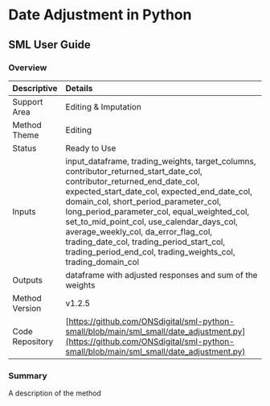 # Date Adjustment in Python 
## SML User Guide

### Overview

 | Descriptive      | Details                           |
 |:---              | :----                             |
 | Support Area     | Editing & Imputation              | 
 | Method Theme     | Editing                           |
 | Status           | Ready to Use                      |
 | Inputs           | input_dataframe, trading_weights, target_columns, contributor_returned_start_date_col, contributor_returned_end_date_col, expected_start_date_col, expected_end_date_col, domain_col, short_period_parameter_col, long_period_parameter_col, equal_weighted_col, set_to_mid_point_col, use_calendar_days_col, average_weekly_col, da_error_flag_col, trading_date_col, trading_period_start_col, trading_period_end_col, trading_weights_col, trading_domain_col |
 | Outputs          | dataframe with adjusted responses and sum of the weights |
 | Method Version   | v1.2.5                            |
 | Code Repository  | [https://github.com/ONSdigital/sml-python-small/blob/main/sml_small/date_adjustment.py](https://github.com/ONSdigital/sml-python-small/blob/main/sml_small/date_adjustment.py) | 

### Summary

A description of the method

